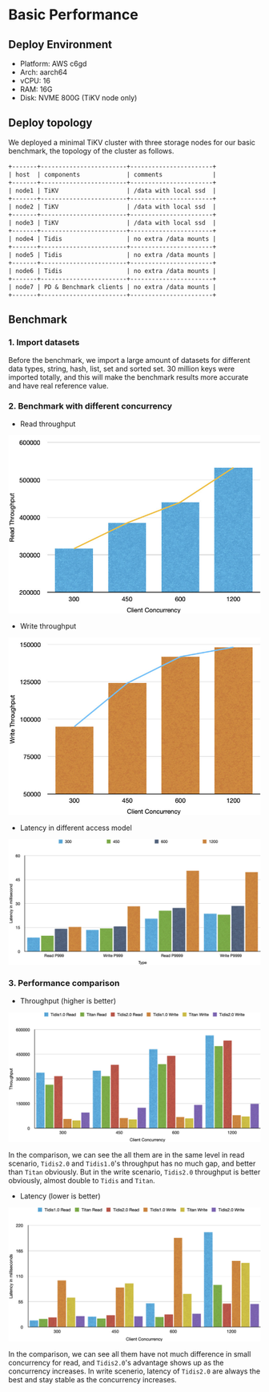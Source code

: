# Basic Performance

## Deploy Environment

- Platform: AWS c6gd
- Arch: aarch64
- vCPU: 16
- RAM: 16G
- Disk: NVME 800G (TiKV node only)

## Deploy topology

We deployed a minimal TiKV cluster with three storage nodes for our basic benchmark, the topology of the cluster as follows.

```
+-------+------------------------+-----------------------+
| host  | components             | comments              |
+-------+------------------------+-----------------------+
| node1 | TiKV                   | /data with local ssd  |
+-------+------------------------+-----------------------+
| node2 | TiKV                   | /data with local ssd  |
+-------+------------------------+-----------------------+
| node3 | TiKV                   | /data with local ssd  |
+-------+------------------------+-----------------------+
| node4 | Tidis                  | no extra /data mounts |
+-------+------------------------+-----------------------+
| node5 | Tidis                  | no extra /data mounts |
+-------+------------------------+-----------------------+
| node6 | Tidis                  | no extra /data mounts |
+-------+------------------------+-----------------------+
| node7 | PD & Benchmark clients | no extra /data mounts |
+-------+------------------------+-----------------------+
```

## Benchmark

### 1. Import datasets

Before the benchmark, we import a large amount of datasets for different data types, string, hash, list, set and sorted set.
30 million keys were imported totally, and this will make the benchmark results more accurate and have real reference value.

### 2. Benchmark with different concurrency

- Read throughput

![](./20220826144516.jpg)

- Write throughput

![](./20220826144447.jpg)

- Latency in different access model

![](./20220826144530.jpg)

### 3. Performance comparison

- Throughput (higher is better)

![](./20220902160513.jpg)

In the comparison, we can see the all them are in the same level in read scenario, `Tidis2.0` and `Tidis1.0`'s throughput has no much gap, and better than `Titan` obviously.
But in the write scenario, `Tidis2.0` throughput is better obviously, almost double to `Tidis` and `Titan`.

- Latency (lower is better)

![](./20220902160620.jpg)

In the comparison, we can see all them have not much difference in small concurrency for read, and `Tidis2.0`'s advantage shows up as the concurrency increases.
In write scenerio, latency of `Tidis2.0` are always the best and stay stable as the concurrency increases.

